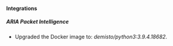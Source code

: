 #### Integrations
##### ARIA Packet Intelligence
- Upgraded the Docker image to: *demisto/python3:3.9.4.18682*.